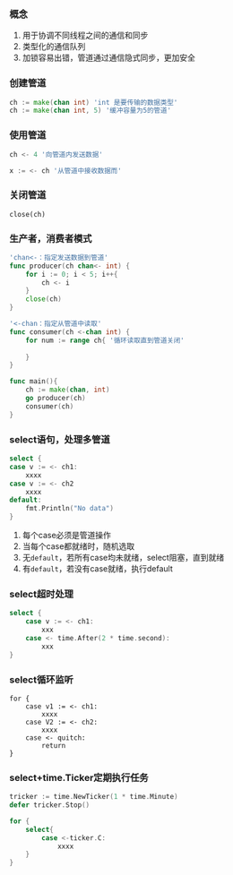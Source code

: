 ### 概念
1. 用于协调不同线程之间的通信和同步
2. 类型化的通信队列
3. 加锁容易出错，管道通过通信隐式同步，更加安全

### 创建管道
```go
ch := make(chan int) 'int 是要传输的数据类型'
ch := make(chan int, 5) '缓冲容量为5的管道'

```

### 使用管道
```go
ch <- 4 '向管道内发送数据'

x := <- ch '从管道中接收数据而'
```

###  关闭管道
```
close(ch)
```

### 生产者，消费者模式
```go
'chan<-：指定发送数据到管道'
func producer(ch chan<- int) {
	for i := 0; i < 5; i++{
		ch <- i
	}
	close(ch)
}

'<-chan：指定从管道中读取'
func consumer(ch <-chan int) {
	for num := range ch{ '循环读取直到管道关闭'
		
	}
}

func main(){
	ch := make(chan, int)
	go producer(ch)
	consumer(ch)
}
```

### select语句，处理多管道
```go
select {
case v := <- ch1:
	xxxx
case v := <- ch2
	xxxx
default:
	fmt.Println("No data")
}
```
1. 每个case必须是管道操作
2. 当每个case都就绪时，随机选取
3. 无`default`，若所有case均未就绪，select阻塞，直到就绪
4. 有`default`，若没有case就绪，执行default

### select超时处理
```go
select {
	case v := <- ch1:
		xxx
	case <- time.After(2 * time.second):
		xxx
}
```

### select循环监听
```
for {
	case v1 := <- ch1:
		xxxx
	case V2 := <- ch2:
		xxxx
	case <- quitch:
		return
}
```
### select+time.Ticker定期执行任务
```go
tricker := time.NewTicker(1 * time.Minute)
defer tricker.Stop()

for {
	select{
		case <-ticker.C:
			xxxx
	}
}
```